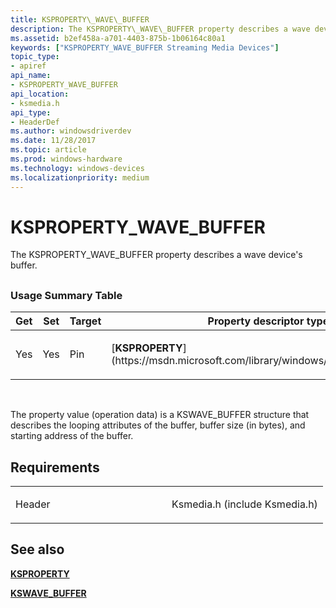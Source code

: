 ```yaml
---
title: KSPROPERTY\_WAVE\_BUFFER
description: The KSPROPERTY\_WAVE\_BUFFER property describes a wave device's buffer.
ms.assetid: b2ef458a-a701-4403-875b-1b06164c80a1
keywords: ["KSPROPERTY_WAVE_BUFFER Streaming Media Devices"]
topic_type:
- apiref
api_name:
- KSPROPERTY_WAVE_BUFFER
api_location:
- ksmedia.h
api_type:
- HeaderDef
ms.author: windowsdriverdev
ms.date: 11/28/2017
ms.topic: article
ms.prod: windows-hardware
ms.technology: windows-devices
ms.localizationpriority: medium
---
```


# KSPROPERTY\_WAVE\_BUFFER


The KSPROPERTY\_WAVE\_BUFFER property describes a wave device's buffer.

## <span id="ddk_ksproperty_wave_buffer_ks"></span><span id="DDK_KSPROPERTY_WAVE_BUFFER_KS"></span>


### <span id="Usage_Summary_Table"></span><span id="usage_summary_table"></span><span id="USAGE_SUMMARY_TABLE"></span>Usage Summary Table

<table>
<colgroup>
<col width="20%" />
<col width="20%" />
<col width="20%" />
<col width="20%" />
<col width="20%" />
</colgroup>
<thead>
<tr class="header">
<th>Get</th>
<th>Set</th>
<th>Target</th>
<th>Property descriptor type</th>
<th>Property value type</th>
</tr>
</thead>
<tbody>
<tr class="odd">
<td><p>Yes</p></td>
<td><p>Yes</p></td>
<td><p>Pin</p></td>
<td><p>[<strong>KSPROPERTY</strong>](https://msdn.microsoft.com/library/windows/hardware/ff564262)</p></td>
<td><p>[<strong>KSWAVE_BUFFER</strong>](https://msdn.microsoft.com/library/windows/hardware/ff567239)</p></td>
</tr>
</tbody>
</table>

 

The property value (operation data) is a KSWAVE\_BUFFER structure that describes the looping attributes of the buffer, buffer size (in bytes), and starting address of the buffer.

Requirements
------------

<table>
<colgroup>
<col width="50%" />
<col width="50%" />
</colgroup>
<tbody>
<tr class="odd">
<td><p>Header</p></td>
<td>Ksmedia.h (include Ksmedia.h)</td>
</tr>
</tbody>
</table>

## <span id="see_also"></span>See also


[**KSPROPERTY**](https://msdn.microsoft.com/library/windows/hardware/ff564262)

[**KSWAVE\_BUFFER**](https://msdn.microsoft.com/library/windows/hardware/ff567239)

 

 






